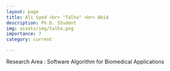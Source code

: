 ```yaml
---
layout: page
title: Ali Syed <br> "Talha" <br> Abid
description: Ph.D. Student
img: assets/img/talha.png
importance: 7
category: current

---
```


Research Area : Software Algorithm for Biomedical Applications
